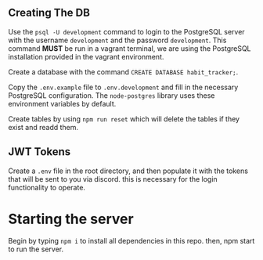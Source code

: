 ## Creating The DB

Use the `psql -U development` command to login to the PostgreSQL server with the username `development` and the password `development`. This command **MUST** be run in a vagrant terminal, we are using the PostgreSQL installation provided in the vagrant environment.

Create a database with the command `CREATE DATABASE habit_tracker;`.

Copy the `.env.example` file to `.env.development` and fill in the necessary PostgreSQL configuration. The `node-postgres` library uses these environment variables by default.

Create tables by using `npm run reset` which will delete the tables if they exist and readd them.

## JWT Tokens

Create a `.env` file in the root directory, and then populate it with the tokens that will be sent to you via discord. this is necessary for the login functionality to operate. 

# Starting the server

Begin by typing `npm i` to install all dependencies in this repo. then, npm start to run the server. 